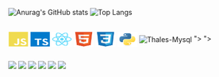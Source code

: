 ![Anurag's GitHub stats](https://github-readme-stats.vercel.app/api?username=ThalesBeltrao&show_icons=true&theme=dracula)
![Top Langs](https://github-readme-stats.vercel.app/api/top-langs/?username=ThalesBeltrao&hide_progress=true)


<div style="display: inline_block"><br>
  <img align="center" alt="Rafa-Js" height="30" width="40" src="https://raw.githubusercontent.com/devicons/devicon/master/icons/javascript/javascript-plain.svg">
  <img align="center" alt="Rafa-Ts" height="30" width="40" src="https://raw.githubusercontent.com/devicons/devicon/master/icons/typescript/typescript-plain.svg">
  <img align="center" alt="Rafa-React" height="30" width="40" src="https://raw.githubusercontent.com/devicons/devicon/master/icons/react/react-original.svg">
  <img align="center" alt="Rafa-HTML" height="30" width="40" src="https://raw.githubusercontent.com/devicons/devicon/master/icons/html5/html5-original.svg">
  <img align="center" alt="Rafa-CSS" height="30" width="40" src="https://raw.githubusercontent.com/devicons/devicon/master/icons/css3/css3-original.svg">
  <img align="center" alt="Rafa-Python" height="30" width="40" src="https://raw.githubusercontent.com/devicons/devicon/master/icons/python/python-original.svg">
  <img align="center" alt="Thales-Mysql" height="30" width="40" src="<svg xmlns="http://www.w3.org/2000/svg" width="16" height="16" fill="currentColor" class="bi bi-filetype-sql" viewBox="0 0 16 16">
  <path fill-rule="evenodd" d="M14 4.5V14a2 2 0 0 1-2 2v-1a1 1 0 0 0 1-1V4.5h-2A1.5 1.5 0 0 1 9.5 3V1H4a1 1 0 0 0-1 1v9H2V2a2 2 0 0 1 2-2h5.5zM0 14.841a1.13 1.13 0 0 0 .401.823q.194.162.478.252c.284.09.411.091.665.091q.507 0 .858-.158.355-.159.54-.44a1.17 1.17 0 0 0 .187-.656q0-.336-.135-.56a1 1 0 0 0-.375-.357 2 2 0 0 0-.565-.21l-.621-.144a1 1 0 0 1-.405-.176.37.37 0 0 1-.143-.299q0-.234.184-.384.187-.152.513-.152.214 0 .37.068a.6.6 0 0 1 .245.181.56.56 0 0 1 .12.258h.75a1.1 1.1 0 0 0-.199-.566 1.2 1.2 0 0 0-.5-.41 1.8 1.8 0 0 0-.78-.152q-.44 0-.776.15-.337.149-.528.421-.19.273-.19.639 0 .302.123.524t.351.367q.229.143.54.213l.618.144q.31.073.462.193a.39.39 0 0 1 .153.325q0 .165-.085.29A.56.56 0 0 1 2 15.31q-.167.07-.413.07-.176 0-.32-.04a.8.8 0 0 1-.248-.115.58.58 0 0 1-.255-.384zm6.878 1.489-.507-.739q.264-.243.401-.6.138-.358.138-.806v-.501q0-.556-.208-.967a1.5 1.5 0 0 0-.589-.636q-.383-.225-.917-.225-.527 0-.914.225-.384.223-.592.636a2.14 2.14 0 0 0-.205.967v.5q0 .554.205.965.208.41.592.636a1.8 1.8 0 0 0 .914.222 1.8 1.8 0 0 0 .6-.1l.294.422h.788ZM4.262 14.2v-.522q0-.369.114-.63a.9.9 0 0 1 .325-.398.9.9 0 0 1 .495-.138q.288 0 .495.138a.9.9 0 0 1 .325.398q.115.261.115.63v.522q0 .246-.053.445-.053.196-.155.34l-.106-.14-.105-.147h-.733l.451.65a.6.6 0 0 1-.251.047.87.87 0 0 1-.487-.147.9.9 0 0 1-.32-.404 1.7 1.7 0 0 1-.11-.644m3.986 1.057h1.696v.674H7.457v-3.999h.79z"/>
</svg>">
          ">
</div>
  
  ##
 
<div> 
  <a href="https://www.youtube.com/channel/UC_-uuuZbY0AAt9CViNzvc-Q" target="_blank"><img src="https://img.shields.io/badge/YouTube-FF0000?style=for-the-badge&logo=youtube&logoColor=white" target="_blank"></a>
  <a href="https://instagram.com/rafaballerini" target="_blank"><img src="https://img.shields.io/badge/-Instagram-%23E4405F?style=for-the-badge&logo=instagram&logoColor=white" target="_blank"></a>
 	<a href="https://www.twitch.tv/rafaballerinii" target="_blank"><img src="https://img.shields.io/badge/Twitch-9146FF?style=for-the-badge&logo=twitch&logoColor=white" target="_blank"></a>
 <a href="https://discord.gg/wagxzStdcR" target="_blank"><img src="https://img.shields.io/badge/Discord-7289DA?style=for-the-badge&logo=discord&logoColor=white" target="_blank"></a> 
  <a href = "mailto:contatorafaballerini@gmail.com"><img src="https://img.shields.io/badge/-Gmail-%23333?style=for-the-badge&logo=gmail&logoColor=white" target="_blank"></a>
  <a href="https://www.linkedin.com/in/rafaella-ballerini-45875016a" target="_blank"><img src="https://img.shields.io/badge/-LinkedIn-%230077B5?style=for-the-badge&logo=linkedin&logoColor=white" target="_blank"></a> 
  
</div>
